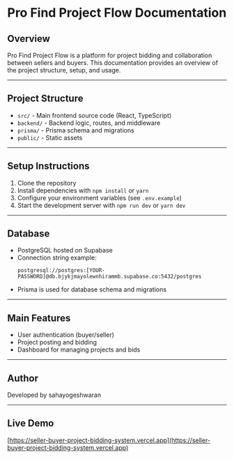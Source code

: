 # Pro Find Project Flow Documentation

## Overview
Pro Find Project Flow is a platform for project bidding and collaboration between sellers and buyers. This documentation provides an overview of the project structure, setup, and usage.

---

## Project Structure
- `src/` - Main frontend source code (React, TypeScript)
- `backend/` - Backend logic, routes, and middleware
- `prisma/` - Prisma schema and migrations
- `public/` - Static assets

---

## Setup Instructions
1. Clone the repository
2. Install dependencies with `npm install` or `yarn`
3. Configure your environment variables (see `.env.example`)
4. Start the development server with `npm run dev` or `yarn dev`

---

## Database
- PostgreSQL hosted on Supabase
- Connection string example:
  ```
  postgresql://postgres:[YOUR-PASSWORD]@db.bjykjmayolewnhirammb.supabase.co:5432/postgres
  ```
- Prisma is used for database schema and migrations

---

## Main Features
- User authentication (buyer/seller)
- Project posting and bidding
- Dashboard for managing projects and bids

---

## Author
Developed by sahayogeshwaran

---

## Live Demo
[https://seller-buyer-project-bidding-system.vercel.app](https://seller-buyer-project-bidding-system.vercel.app)
